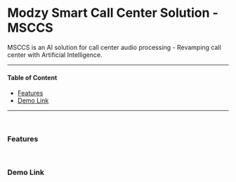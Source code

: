 

# Modzy Smart Call Center Solution - MSCCS
MSCCS is an AI solution for call center audio processing - Revamping call center with Artificial Intelligence.


---

#### Table of Content

- [ Features ](#usp)
- [ Demo Link ](#demo)


---


&nbsp;&nbsp;
<a name="usp"></a>
### Features



&nbsp;&nbsp;
<a name="demo"></a>
### Demo Link


